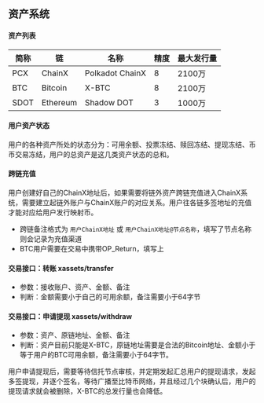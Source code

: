 ## 资产系统

#### 资产列表

| 简称 | 链 | 名称 | 精度 | 最大发行量 |
| ---- | ---- | ---- | ---- | ---- |
| PCX | ChainX | Polkadot ChainX | 8 | 2100万 |
| BTC | Bitcoin | X-BTC | 8 | 2100万 |
| SDOT | Ethereum | Shadow DOT | 3 | 1000万 |

#### 用户资产状态

用户的各种资产所处的状态分为：可用余额、投票冻结、赎回冻结、提现冻结、币币交易冻结，用户的总资产是这几类资产状态的总和。

#### 跨链充值

用户创建好自己的ChainX地址后，如果需要将链外资产跨链充值进入ChainX系统，需要建立起链外账户与ChainX账户的对应关系。用户往各链多签地址的充值才能对应给用户发行映射币。

* 跨链备注格式为 `用户ChainX地址` 或 `用户ChainX地址@节点名称`，填写了节点名称则会记录为充值渠道
* BTC用户需要在交易中携带OP_Return，填写上

#### 交易接口：转账 xassets/transfer

* 参数：接收账户、资产、金额、备注
* 判断：金额需要小于自己的可用余额，备注需要小于64字节

#### 交易接口：申请提现 xassets/withdraw

* 参数：资产、原链地址、金额、备注
* 判断：资产目前只能是X-BTC，原链地址需要是合法的Bitcoin地址、金额小于等于用户的BTC可用余额，备注需要小于64字节。

用户申请提现后，需要等待信托节点审核，并定期发起汇总用户的提现请求，发起多签提现，并逐个签名，等待广播至比特币网络，并且经过几个块确认后，用户的提现请求就会被删除，X-BTC的总发行量也会降低。